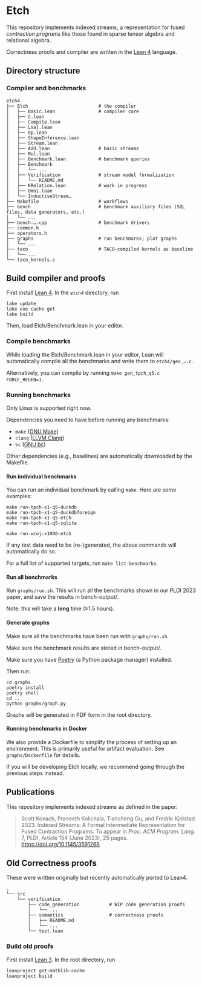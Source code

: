# Etch

This repository implements indexed streams, a representation for fused
*contraction programs* like those found in sparse tensor algebra and relational
algebra.

Correctness proofs and compiler are written in the [Lean 4][lean4] language.

[lean4]: https://github.com/leanprover/lean4

## Directory structure

### Compiler and benchmarks

```
etch4
├── Etch                          # the compiler
│   ├── Basic.lean                # compiler core
│   ├── C.lean
│   ├── Compile.lean
│   ├── LVal.lean
│   ├── Op.lean
│   ├── ShapeInference.lean
│   ├── Stream.lean
│   ├── Add.lean                  # basic streams
│   ├── Mul.lean
│   ├── Benchmark.lean            # benchmark queries
│   ├── Benchmark
│   │   └── ...
│   ├── Verification              # stream model formalization
│   │   └── README.md
│   ├── KRelation.lean            # work in progress
│   ├── Omni.lean
│   └── InductiveStream…
├── Makefile                      # workflows
├── bench                         # benchmark auxiliary files (SQL files, data generators, etc.)
│   └── ...
├── bench-….cpp                   # benchmark drivers
├── common.h
├── operators.h
├── graphs                        # run benchmarks; plot graphs
│   └── ...
├── taco                          # TACO-compiled kernels as baseline
│   └── ...
└── taco_kernels.c
```

## Build compiler and proofs

First install [Lean 4](https://leanprover.github.io/lean4/doc/quickstart.html).
In the `etch4` directory, run
```
lake update
lake exe cache get
lake build
```
Then, load Etch/Benchmark.lean in your editor.

### Compile benchmarks

While loading the Etch/Benchmark.lean in your editor, Lean will automatically
compile all the benchmarks and write them to `etch4/gen_….c`.

Alternatively, you can compile by running `make gen_tpch_q5.c FORCE_REGEN=1`.

### Running benchmarks

Only Linux is supported right now.

Dependencies you need to have before running any benchmarks:
* `make` ([GNU Make](https://www.gnu.org/software/make/))
* `clang` ([LLVM Clang](https://clang.llvm.org/))
* `bc` ([GNU bc](https://www.gnu.org/software/bc/))

Other dependencies (e.g., baselines) are automatically downloaded by the
Makefile.

#### Run individual benchmarks

You can run an individual benchmark by calling `make`. Here are some examples:
```
make run-tpch-x1-q5-duckdb
make run-tpch-x1-q5-duckdbforeign
make run-tpch-x1-q5-etch
make run-tpch-x1-q5-sqlite

make run-wcoj-x1000-etch
```

If any test data need to be (re-)generated, the above commands will
automatically do so.

For a full list of supported targets, run `make list-benchmarks`.

#### Run all benchmarks

Run `graphs/run.sh`.
This will run all the benchmarks shown in our PLDI 2023 paper, and save the
results in bench-output/.

Note: this will take a **long** time (≥1.5 hours).

#### Generate graphs

Make sure all the benchmarks have been run with `graphs/run.sh`.

Make sure the benchmark results are stored in bench-output/.

Make sure you have [Poetry](https://python-poetry.org/) (a Python package
manager) installed.

Then run:
```
cd graphs
poetry install
poetry shell
cd ..
python graphs/graph.py
```

Graphs will be generated in PDF form in the root directory.

#### Running benchmarks in Docker

We also provide a Dockerfile to simplify the process of setting up an
environment. This is primarily useful for artifact evaluation. See
`graphs/Dockerfile` for details.

If you will be developing Etch locally, we recommend going through the previous
steps instead.

## Publications

This repository implements indexed streams as defined in the paper:

> Scott Kovach, Praneeth Kolichala, Tiancheng Gu, and Fredrik Kjolstad. 2023.
> Indexed Streams: A Formal Intermediate Representation for Fused Contraction
> Programs. To appear in <em><cite>Proc. ACM Program. Lang.</cite></em> 7,
> PLDI, Article 154 (June 2023), 25 pages. https://doi.org/10.1145/3591268

## Old Correctness proofs

These were written originally but recently automatically ported to Lean4.

```
.
└── src
    └── verification
        ├── code_generation           # WIP code generation proofs
        │   └── ...
        ├── semantics                 # correctness proofs
        │   ├── README.md
        │   └── ...
        └── test.lean
```

### Build old proofs

First install [Lean 3](https://leanprover-community.github.io/get_started.html).
In the root directory, run
```
leanproject get-mathlib-cache
leanproject build
```
